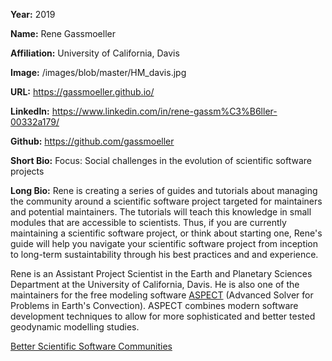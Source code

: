 **Year:** 2019

**Name:** Rene Gassmoeller

**Affiliation:** University of California, Davis

**Image:** /images/blob/master/HM_davis.jpg

**URL:** https://gassmoeller.github.io/

**LinkedIn:** https://www.linkedin.com/in/rene-gassm%C3%B6ller-00332a179/ 

**Github:** https://github.com/gassmoeller

**Short Bio:** Focus: Social challenges in the evolution of scientific software projects 

**Long Bio:** Rene is creating a series of guides and tutorials about managing the community around a scientific software project targeted for maintainers and potential maintainers. The tutorials will teach this knowledge in small modules that are accessible to scientists. Thus, if you are currently maintaining a scientific software project, or think about starting one, Rene's guide will help you navigate your scientific software project from inception to long-term sustaintability through his best practices and and experience.  

Rene is an Assistant Project Scientist in the Earth and Planetary Sciences Department at the University of California, Davis.  He is also one of the maintainers for the free modeling software <a href="http://aspect.geodynamics.org/">ASPECT</a> (Advanced Solver for Problems in Earth's Convection). ASPECT combines modern software development techniques to allow for more sophisticated and better tested geodynamic modelling studies.

<a href="https://github.com/gassmoeller/BSSC " class="link-row">Better Scientific Software Communities</a>

